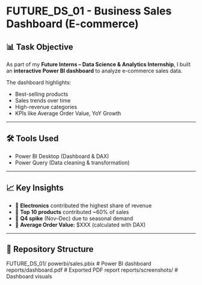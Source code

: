 # FUTURE_DS_01 - Business Sales Dashboard (E-commerce)

## 📊 Task Objective
As part of my **Future Interns – Data Science & Analytics Internship**, I built an **interactive Power BI dashboard** to analyze e-commerce sales data.

The dashboard highlights:
- Best-selling products
- Sales trends over time
- High-revenue categories
- KPIs like Average Order Value, YoY Growth

---

## 🛠 Tools Used
- Power BI Desktop (Dashboard & DAX)
- Power Query (Data cleaning & transformation)

---

## 📈 Key Insights
- 📌 **Electronics** contributed the highest share of revenue  
- 📌 **Top 10 products** contributed ~60% of sales  
- 📌 **Q4 spike** (Nov–Dec) due to seasonal demand  
- 📌 **Average Order Value:** $XXX (calculated with DAX)  

---

## 📂 Repository Structure

FUTURE_DS_01/
powerbi/sales.pbix # Power BI dashboard
reports/dashboard.pdf # Exported PDF report
reports/screenshots/ # Dashboard visuals
